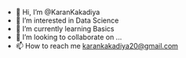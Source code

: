 - 👋 Hi, I’m @KaranKakadiya
- 👀 I’m interested in Data Science
- 🌱 I’m currently learning Basics
- 💞️ I’m looking to collaborate on ...
- 📫 How to reach me karankakadiya20@gmail.com

<!---
KaranKakadiya/KaranKakadiya is a ✨ special ✨ repository because its `README.md` (this file) appears on your GitHub profile.
You can click the Preview link to take a look at your changes.
--->
